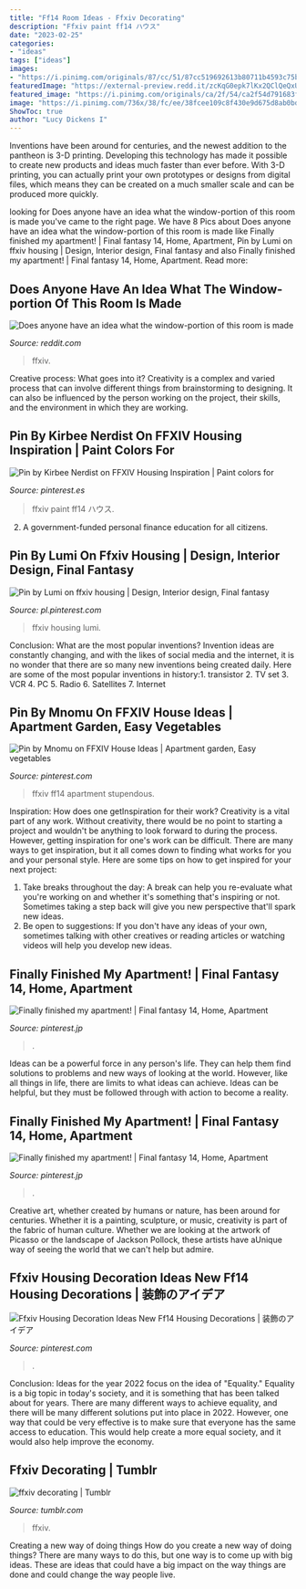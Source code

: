 ```yaml
---
title: "Ff14 Room Ideas - Ffxiv Decorating"
description: "Ffxiv paint ff14 ハウス"
date: "2023-02-25"
categories:
- "ideas"
tags: ["ideas"]
images:
- "https://i.pinimg.com/originals/87/cc/51/87cc519692613b80711b4593c75b327a.jpg"
featuredImage: "https://external-preview.redd.it/zcKqG0epk7lKx2QClQeQxUDDiFb0qbRPxq8c2W8iG9I.jpg?auto=webp&amp;s=299bae8fc05dd7420a20b5af75fd58a937e93b1e"
featured_image: "https://i.pinimg.com/originals/ca/2f/54/ca2f54d791683f5a8e5b0871c0201136.jpg"
image: "https://i.pinimg.com/736x/38/fc/ee/38fcee109c8f430e9d675d8ab0bd9dde.jpg"
ShowToc: true
author: "Lucy Dickens I"
---
```



Inventions have been around for centuries, and the newest addition to the pantheon is 3-D printing. Developing this technology has made it possible to create new products and ideas much faster than ever before. With 3-D printing, you can actually print your own prototypes or designs from digital files, which means they can be created on a much smaller scale and can be produced more quickly.

	

		
looking for Does anyone have an idea what the window-portion of this room is made you've came to the right page. We have 8 Pics about Does anyone have an idea what the window-portion of this room is made like Finally finished my apartment! | Final fantasy 14, Home, Apartment, Pin by Lumi on ffxiv housing | Design, Interior design, Final fantasy and also Finally finished my apartment! | Final fantasy 14, Home, Apartment. Read more:
		
    
## Does Anyone Have An Idea What The Window-portion Of This Room Is Made

<img loading=lazy src="https://external-preview.redd.it/zcKqG0epk7lKx2QClQeQxUDDiFb0qbRPxq8c2W8iG9I.jpg?auto=webp&amp;s=299bae8fc05dd7420a20b5af75fd58a937e93b1e" onerror="this.onerror=null;this.src='https://tse2.mm.bing.net/th?id=OIP.F2gOIJSsnAFMNj_9LDNPAwHaEK&amp;pid=15.1';" alt="Does anyone have an idea what the window-portion of this room is made">

_Source: reddit.com_

>ffxiv. 

	

Creative process: What goes into it?
Creativity is a complex and varied process that can involve different things from brainstorming to designing. It can also be influenced by the person working on the project, their skills, and the environment in which they are working.

    
## Pin By Kirbee Nerdist On FFXIV Housing Inspiration | Paint Colors For

<img loading=lazy src="https://i.pinimg.com/736x/38/fc/ee/38fcee109c8f430e9d675d8ab0bd9dde.jpg" onerror="this.onerror=null;this.src='https://tse4.mm.bing.net/th?id=OIP.jxhAZoauM8kc4YIb-UCG_gHaEK&amp;pid=15.1';" alt="Pin by Kirbee Nerdist on FFXIV Housing Inspiration | Paint colors for">

_Source: pinterest.es_

>ffxiv paint ff14 ハウス. 

	

2. A government-funded personal finance education for all citizens.

    
## Pin By Lumi On Ffxiv Housing | Design, Interior Design, Final Fantasy

<img loading=lazy src="https://i.pinimg.com/originals/c3/44/34/c344345f3b4a51f77f9e9670aa34db8e.jpg" onerror="this.onerror=null;this.src='https://tse3.mm.bing.net/th?id=OIP.f5IvNsP9G1t_X0GwfSgxnwHaEs&amp;pid=15.1';" alt="Pin by Lumi on ffxiv housing | Design, Interior design, Final fantasy">

_Source: pl.pinterest.com_

>ffxiv housing lumi. 

	

Conclusion: What are the most popular inventions?
Invention ideas are constantly changing, and with the likes of social media and the internet, it is no wonder that there are so many new inventions being created daily. Here are some of the most popular inventions in history:1. transistor 2. TV set 3. VCR 4. PC 5. Radio 6. Satellites 7. Internet 
    
## Pin By Mnomu On FFXIV House Ideas | Apartment Garden, Easy Vegetables

<img loading=lazy src="https://assets.housingsnap.com/uploads/paragraph/image/18168/e2af082d1f9ea8cb48133457b9c577d2_watermark.jpg" onerror="this.onerror=null;this.src='https://tse3.mm.bing.net/th?id=OIP._8zpTyX8A_pQnbi2fNWKMAHaD7&amp;pid=15.1';" alt="Pin by Mnomu on FFXIV House Ideas | Apartment garden, Easy vegetables">

_Source: pinterest.com_

>ffxiv ff14 apartment stupendous. 

	

Inspiration: How does one getInspiration for their work?
Creativity is a vital part of any work. Without creativity, there would be no point to starting a project and wouldn't be anything to look forward to during the process. However, getting inspiration for one's work can be difficult. There are many ways to get inspiration, but it all comes down to finding what works for you and your personal style. Here are some tips on how to get inspired for your next project: 
1) Take breaks throughout the day: A break can help you re-evaluate what you're working on and whether it's something that's inspiring or not. Sometimes taking a step back will give you new perspective that'll spark new ideas. 
2) Be open to suggestions: If you don't have any ideas of your own, sometimes talking with other creatives or reading articles or watching videos will help you develop new ideas.

    
## Finally Finished My Apartment! | Final Fantasy 14, Home, Apartment

<img loading=lazy src="https://i.pinimg.com/736x/ca/2f/54/ca2f54d791683f5a8e5b0871c0201136.jpg" onerror="this.onerror=null;this.src='https://tse3.mm.bing.net/th?id=OIP.tx2YalunXH5rJOQbafBh2AHaD6&amp;pid=15.1';" alt="Finally finished my apartment! | Final fantasy 14, Home, Apartment">

_Source: pinterest.jp_

>. 

	

Ideas can be a powerful force in any person's life. They can help them find solutions to problems and new ways of looking at the world. However, like all things in life, there are limits to what ideas can achieve. Ideas can be helpful, but they must be followed through with action to become a reality.

    
## Finally Finished My Apartment! | Final Fantasy 14, Home, Apartment

<img loading=lazy src="https://i.pinimg.com/originals/ca/2f/54/ca2f54d791683f5a8e5b0871c0201136.jpg" onerror="this.onerror=null;this.src='https://tse1.mm.bing.net/th?id=OIP.ieTFbpJHNfGw47FmeOTDYgHaD6&amp;pid=15.1';" alt="Finally finished my apartment! | Final fantasy 14, Home, Apartment">

_Source: pinterest.jp_

>. 

	

Creative art, whether created by humans or nature, has been around for centuries. Whether it is a painting, sculpture, or music, creativity is part of the fabric of human culture. Whether we are looking at the artwork of Picasso or the landscape of Jackson Pollock, these artists have aUnique way of seeing the world that we can't help but admire.

    
## Ffxiv Housing Decoration Ideas New Ff14 Housing Decorations | 装飾のアイデア

<img loading=lazy src="https://i.pinimg.com/originals/87/cc/51/87cc519692613b80711b4593c75b327a.jpg" onerror="this.onerror=null;this.src='https://tse4.mm.bing.net/th?id=OIP.mtBXbiabiQhxzdYSmubP6QHaEK&amp;pid=15.1';" alt="Ffxiv Housing Decoration Ideas New Ff14 Housing Decorations | 装飾のアイデア">

_Source: pinterest.com_

>. 

	

Conclusion:
Ideas for the year 2022 focus on the idea of "Equality." Equality is a big topic in today's society, and it is something that has been talked about for years. There are many different ways to achieve equality, and there will be many different solutions put into place in 2022. However, one way that could be very effective is to make sure that everyone has the same access to education. This would help create a more equal society, and it would also help improve the economy.

    
## Ffxiv Decorating | Tumblr

<img loading=lazy src="https://66.media.tumblr.com/91470d0feaf66820f2e4cc23fc75c2b9/b60cbf07a188856a-7d/s500x750/39197955ce87f88c64e5a30ce62bbb8037bb06ff.png" onerror="this.onerror=null;this.src='https://tse3.mm.bing.net/th?id=OIP.LE0ue6mOo3PIFKymzSXlMQHaEK&amp;pid=15.1';" alt="ffxiv decorating | Tumblr">

_Source: tumblr.com_

>ffxiv. 

	

Creating a new way of doing things
How do you create a new way of doing things? There are many ways to do this, but one way is to come up with big ideas. These are ideas that could have a big impact on the way things are done and could change the way people live.

